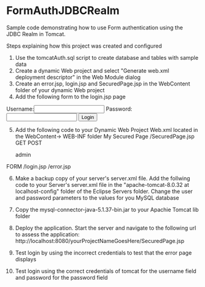 # FormAuthJDBCRealm
Sample code demonstrating how to use Form authentication using the JDBC Realm in Tomcat.

Steps explaining how this project was created and configured
1. Use the tomcatAuth.sql script to create database and tables with sample data
2. Create a dynamic Web project and select "Generate web.xml deployment descriptor" in the Web Module dialog
3. Create an error.jsp, login.jsp and SecuredPage.jsp in the WebContent folder of your dynamic Web project
4. Add the following form to the login.jsp page
<form action="j_security_check" method="post">
	<label>Username:</label><input type="text" name="j_username">
	<label>Password:</label><input type="password" name="j_password">
	<input type="submit" value="Login">
</form>

5. Add the following code to your Dynamic Web Project Web.xml located in the WebContent-> WEB-INF folder
    <security-constraint>
  	<web-resource-collection>
  		<web-resource-name>My Secured Page</web-resource-name>
  		<url-pattern>/SecuredPage.jsp</url-pattern>
  		<http-method>GET</http-method>
  		<http-method>POST</http-method>
  	</web-resource-collection>
  	
  	<auth-constraint>  		
  		<role-name>admin</role-name>
  	</auth-constraint>  	
  </security-constraint>
  
  <login-config>
  	<auth-method>FORM</auth-method>
  	<form-login-config>
  		<form-login-page>/login.jsp</form-login-page>
  		<form-error-page>/error.jsp</form-error-page>
  	</form-login-config>
  </login-config>
  
  6. Make a backup copy of your server's server.xml file. Add the follwing code to your Server's server.xml file in the "apache-tomcat-8.0.32 at localhost-config" folder of the Eclipse Servers folder. Change the user and password parameters to the values for you MySQL database
  	<Realm className="org.apache.catalina.realm.JDBCRealm"
        		driverName="com.mysql.jdbc.Driver"       
     		connectionURL="jdbc:mysql://localhost:3306/dbrealm?user=XXX&amp;password=XXX"      					
         		userTable="users" userNameCol="user_name" userCredCol="user_pass"
   		userRoleTable="user_roles" roleNameCol="role_name"/>
   		
 7. Copy the mysql-connector-java-5.1.37-bin.jar to your Apachie Tomcat lib folder
 8. Deploy the application. Start the server and navigate to the following url to assess the application: http://localhost:8080/yourProjectNameGoesHere/SecuredPage.jsp
 9. Test login by using the incorrect credentials to test that the error page displays
 10. Test login using the correct credentials of tomcat for the username field and password for the password field
  

